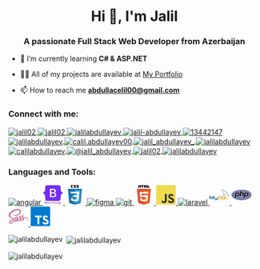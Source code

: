 <h1 align="center">
    Hi 👋, I'm Jalil
</h1>
<h3 align="center">
    A passionate Full Stack Web Developer from Azerbaijan
</h3>

- 🌱 I’m currently learning **C# & ASP.NET**

- 👨‍💻 All of my projects are available at [My Portfolio](https://jalilabdullayev.free.nf)

- 📫 How to reach me **abdullacelil00@gmail.com**

<h3 align="left">
    Connect with me:
</h3>
<p align="left">
    <a href="https://codepen.io/jalil02" target="blank">
        <img align="center"
             src="https://raw.githubusercontent.com/rahuldkjain/github-profile-readme-generator/master/src/images/icons/Social/codepen.svg"
             alt="jalil02" height="30" width="40"/>
    </a>
    <a href="https://dev.to/jalil02" target="blank">
        <img align="center"
             src="https://raw.githubusercontent.com/rahuldkjain/github-profile-readme-generator/master/src/images/icons/Social/devto.svg"
             alt="jalil02" height="30" width="40"/>
    </a>
    <a href="https://twitter.com/jalilabdullayev" target="blank">
        <img align="center"
             src="https://raw.githubusercontent.com/rahuldkjain/github-profile-readme-generator/master/src/images/icons/Social/twitter.svg"
             alt="jalilabdullayev" height="30" width="40"/>
    </a>
    <a href="https://linkedin.com/in/jalil-abdullayev" target="blank">
        <img align="center"
             src="https://raw.githubusercontent.com/rahuldkjain/github-profile-readme-generator/master/src/images/icons/Social/linked-in-alt.svg"
             alt="jalil-abdullayev" height="30" width="40"/>
    </a>
    <a href="https://stackoverflow.com/users/13442147" target="blank">
        <img align="center"
             src="https://raw.githubusercontent.com/rahuldkjain/github-profile-readme-generator/master/src/images/icons/Social/stack-overflow.svg"
             alt="13442147" height="30" width="40"/>
    </a>
    <a href="https://kaggle.com/jalilabdullayev" target="blank">
        <img align="center"
             src="https://raw.githubusercontent.com/rahuldkjain/github-profile-readme-generator/master/src/images/icons/Social/kaggle.svg"
             alt="jalilabdullayev" height="30" width="40"/>
    </a>
    <a href="https://fb.com/calil.abdullayev00" target="blank">
        <img align="center"
             src="https://raw.githubusercontent.com/rahuldkjain/github-profile-readme-generator/master/src/images/icons/Social/facebook.svg"
             alt="calil.abdullayev00" height="30" width="40"/>
    </a>
    <a href="https://instagram.com/jalil_abdullayev_" target="blank">
        <img align="center"
             src="https://raw.githubusercontent.com/rahuldkjain/github-profile-readme-generator/master/src/images/icons/Social/instagram.svg"
             alt="jalil_abdullayev_" height="30" width="40"/>
    </a>
    <a href="https://dribbble.com/jalilabdullayev" target="blank">
        <img align="center"
             src="https://raw.githubusercontent.com/rahuldkjain/github-profile-readme-generator/master/src/images/icons/Social/dribbble.svg"
             alt="jalilabdullayev" height="30" width="40"/>
    </a>
    <a href="https://www.behance.net/calilabdullayev" target="blank">
        <img align="center"
             src="https://raw.githubusercontent.com/rahuldkjain/github-profile-readme-generator/master/src/images/icons/Social/behance.svg"
             alt="calilabdullayev" height="30" width="40"/>
    </a>
    <a href="https://medium.com/@jalil_abdullayev" target="blank">
        <img align="center"
             src="https://raw.githubusercontent.com/rahuldkjain/github-profile-readme-generator/master/src/images/icons/Social/medium.svg"
             alt="@jalil_abdullayev" height="30" width="40"/>
    </a>
    <a href="https://www.hackerrank.com/jalil02" target="blank">
        <img align="center"
             src="https://raw.githubusercontent.com/rahuldkjain/github-profile-readme-generator/master/src/images/icons/Social/hackerrank.svg"
             alt="jalil02" height="30" width="40"/>
    </a>
    <a href="https://auth.geeksforgeeks.org/user/jalilabdullayev" target="blank">
        <img align="center"
             src="https://raw.githubusercontent.com/rahuldkjain/github-profile-readme-generator/master/src/images/icons/Social/geeks-for-geeks.svg"
             alt="jalilabdullayev" height="30" width="40"/>
    </a>
</p>

<h3 align="left">
    Languages and Tools:
</h3>
<p align="left"><a href="https://angular.io" target="_blank" rel="noreferrer">
    <img src="https://angular.io/assets/images/logos/angular/angular.svg" alt="angular" width="40" height="40"/>
</a>
    <a href="https://getbootstrap.com" target="_blank" rel="noreferrer">
        <img src="https://raw.githubusercontent.com/devicons/devicon/master/icons/bootstrap/bootstrap-plain-wordmark.svg"
             alt="bootstrap" width="40" height="40"/>
    </a>
    <a href="https://www.w3schools.com/css/" target="_blank" rel="noreferrer">
        <img src="https://raw.githubusercontent.com/devicons/devicon/master/icons/css3/css3-original-wordmark.svg"
             alt="css3" width="40" height="40"/>
    </a>
    <a href="https://www.figma.com/" target="_blank" rel="noreferrer">
        <img src="https://www.vectorlogo.zone/logos/figma/figma-icon.svg" alt="figma" width="40" height="40"/>
    </a>
    <a href="https://git-scm.com/" target="_blank" rel="noreferrer">
        <img src="https://www.vectorlogo.zone/logos/git-scm/git-scm-icon.svg" alt="git" width="40" height="40"/>
    </a>
    <a href="https://www.w3.org/html/" target="_blank" rel="noreferrer">
        <img src="https://raw.githubusercontent.com/devicons/devicon/master/icons/html5/html5-original-wordmark.svg"
             alt="html5" width="40" height="40"/>
    </a>
    <a href="https://developer.mozilla.org/en-US/docs/Web/JavaScript" target="_blank" rel="noreferrer">
        <img src="https://raw.githubusercontent.com/devicons/devicon/master/icons/javascript/javascript-original.svg"
             alt="javascript" width="40" height="40"/>
    </a>
    <a href="https://laravel.com/" target="_blank" rel="noreferrer">
        <img src="https://upload.wikimedia.org/wikipedia/commons/thumb/9/9a/Laravel.svg/1969px-Laravel.svg.png"
             alt="laravel" width="40" height="40"/>
    </a>
    <a href="https://www.mysql.com/" target="_blank" rel="noreferrer">
        <img src="https://raw.githubusercontent.com/devicons/devicon/master/icons/mysql/mysql-original-wordmark.svg"
             alt="mysql" width="40" height="40"/>
    </a>
    <a href="https://www.php.net" target="_blank" rel="noreferrer">
        <img src="https://raw.githubusercontent.com/devicons/devicon/master/icons/php/php-original.svg" alt="php"
             width="40" height="40"/>
    </a>
    <a href="https://sass-lang.com" target="_blank" rel="noreferrer">
        <img src="https://raw.githubusercontent.com/devicons/devicon/master/icons/sass/sass-original.svg" alt="sass"
             width="40" height="40"/>
    </a>
    <a href="https://www.typescriptlang.org/" target="_blank" rel="noreferrer">
        <img src="https://raw.githubusercontent.com/devicons/devicon/master/icons/typescript/typescript-original.svg"
             alt="typescript" width="40" height="40"/>
    </a>
</p>

<p>
    <img align="left"
         src="https://github-readme-stats.vercel.app/api/top-langs?username=jalilabdullayev&show_icons=true&theme=dark&locale=en&layout=compact"
         alt="jalilabdullayev"/>
</p>

<p>
    &nbsp;
    <img align="center"
         src="https://github-readme-stats.vercel.app/api?username=jalilabdullayev&show_icons=true&theme=dark&locale=en"
         alt="jalilabdullayev"/>
</p>

<p>
    <img align="center" src="https://github-readme-streak-stats.herokuapp.com/?user=jalilabdullayev&theme=dark"
         alt="jalilabdullayev"/>
</p>
